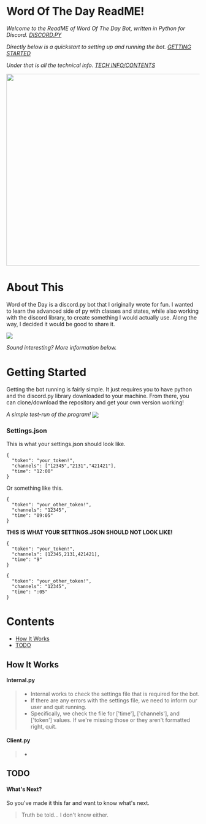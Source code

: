 # Word Of The Day ReadME!
*Welcome to the ReadME of Word Of The Day Bot, written in Python for Discord. [DISCORD.PY](https://github.com/Rapptz/discord.py)*

*Directly below is a quickstart to setting up and running the bot. [GETTING STARTED](#getting-started)*

*Under that is all the technical info. [TECH INFO/CONTENTS](#contents)*

<img src="https://media2.giphy.com/media/vVKqa0NMZzFyE/giphy.gif?cid=790b761145fb57b33ee127555d360554d76c141ee1961ff9&rid=giphy.gif&ct=g" width="600" height="500"/>

# About This

Word of the Day is a discord.py bot that I originally wrote for fun. 
I wanted to learn the advanced side of py with classes and states, while also working with the discord library, to create something I would actually use.
Along the way, I decided it would be good to share it.

<img src="https://i.ibb.co/CBFBDdm/wotdpic.jpg">

*Sound interesting? More information below.*

# Getting Started
Getting the bot running is fairly simple. It just requires you to have python and the discord.py library downloaded to your machine. From there, you can clone/download the repository and get your own version working!

*A simple test-run of the program!*
<img src="https://i.ibb.co/2skJCpy/Capture.jpg" align="center"/>

### Settings.json
This is what your settings.json should look like.
```
{
  "token": "your_token!",
  "channels": ["12345","2131","421421"],
  "time": "12:00"
}
```
Or something like this.
```
{
  "token": "your_other_token!",
  "channels": "12345",
  "time": "09:05"
}
```

**THIS IS WHAT YOUR SETTINGS.JSON SHOULD NOT LOOK LIKE!**
```
{
  "token": "your_token!",
  "channels": [12345,2131,421421],
  "time": "9"
}
```

```
{
  "token": "your_other_token!",
  "channels": "12345",
  "time": ":05"
}
```


# Contents

- [How It Works](#how-it-works)
- [TODO](#todo)

## How It Works
#### Internal.py
> - Internal works to check the settings file that is required for the bot.
> - If there are any errors with the settings file, we need to inform our user and quit running. 
> - Specifically, we check the file for ['time'], ['channels'], and ['token'] values. If we're missing those or they aren't formatted right, quit.
#### Client.py
> - 

## TODO
#### What's Next?
So you've made it this far and want to know what's next.
> Truth be told... I don't know either.
